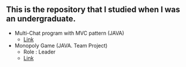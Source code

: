 ## This is the repository that I studied when I was an undergraduate.
* Multi-Chat program with MVC pattern (JAVA)
  * [Link](https://github.com/Lzino/SchoolProject/tree/master/MultiChatProgram_lwd)
* Monopoly Game (JAVA. Team Project)
  * Role : Leader
  * [Link](https://github.com/Lzino/SchoolProject/tree/master/)



